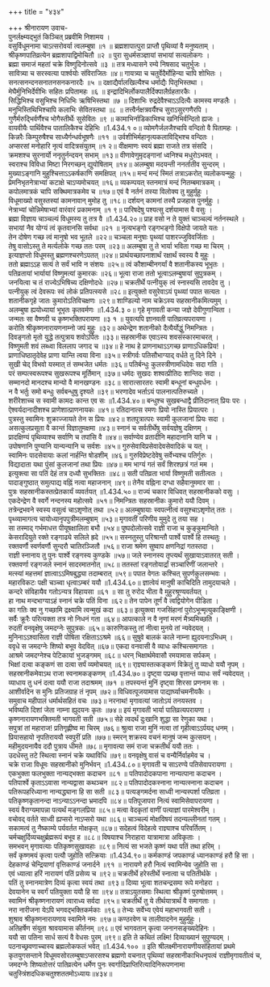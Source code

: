 +++
title = "४३४"

+++
श्रीनारायण उवाच-  
पुनर्लक्ष्म्यद्भुतं किञ्चित् प्रब्रवीमि निशामय ।  
वसुर्विधूमनामा चाऽत्सरोवर्या त्वलम्बुषा ॥१ ॥
ब्रह्मशापात्पुरा प्राप्तौ पृथिव्यां वै मनुष्यताम् ।  
श्रीकृष्णपातिव्रत्येन ब्रह्मशापाद्विमोचितौ ॥२ ॥
पुरा सुधर्मसञ्ज्ञायां सभायां सत्यलोकगः ।  
ब्रह्मा समाजं महतां चक्रे विष्णुदिनोत्सवे ॥३ ॥
तत्र मध्यासने रम्ये निषसाद चतुर्भुजः ।  
सावित्र्या च सरस्वत्या पार्श्वयोः संविराजितः ॥४॥
गायत्र्या च चतुर्वेदैर्मोहिन्या चापि शोभितः ।  
सनत्सनन्दनसनातनसनकनारदैः ॥५ ॥
दक्षाद्यैर्वालखिल्यैश्च धर्माद्यैः पितृभिस्तथा ।  
मेघैर्मुनिभिर्देवीभिः सहितः प्रपितामहः ॥६ ॥
इन्द्रादिभिर्लोकपालैर्दिक्पालैर्ग्रहतारकैः ।  
सिद्धिभिश्च वसुभिश्च निधिभिः ऋषिभिस्तथा ॥७ ॥
दिशाभिः रुद्रदेवैश्चाऽऽदित्यैः कामस्य मण्डलैः ।  
मनुभिस्तिथिभिश्चापि कलाभिः सेवितस्तथा ॥८ ॥
तत्त्वैर्नक्षत्रवर्यैश्च सुराऽसुरगणैरपि ।  
गुणैर्मरुद्भिर्वर्णैश्च भोगैस्तीर्थेः सुसेवितः ॥९ ॥
कामाभिर्नाडिकाभिश्च खनिभिर्वन्दितो ह्यजः ।  
वायवीयैः पार्थिवैश्च पातालिकैश्च देहिभिः ॥1.434.१ ०॥
व्योमगैर्जलजैश्चापि वन्दितो वै पितामहः ।  
किन्नरैः किम्पुरुषैश्च साध्यैर्गन्धर्वभूषणैः ॥११ ॥
उर्वशीभिर्महानृत्यकलाविद्भिश्च वन्दितः ।  
अप्सरसां मनोहारि नृत्यं वादित्रसंयुतम् ॥१ २॥
वीक्षमाणः स्वयं ब्रह्मा राजते तत्र संसदि ।  
क्रमशश्च सुरनार्यो ननृतुर्नन्दयन् सभाम् ॥१३॥
वीणावेणुमृदङ्गानां ध्वनिश्च मधुरोऽभवत् ।  
स्वराश्च विविधा मिष्टा निरगच्छन् द्युयोषिताम् ॥१४॥
अलम्बुषा मदयन्ती ननर्तातीव सुन्दरम् ।  
मुख्याऽङ्गानि मुहुश्चित्ताऽऽकर्षकाणि समक्षिपत् ॥१५॥
मन्दं मन्दं स्मितं तत्राऽकरोत् व्यलोकयन्मुहुः ।  
प्रेमनिभृतनेत्राभ्यां कटाक्षे चाऽप्यमोचयत् ॥१६॥
व्यकम्पयत् स्तनमात्रं मन्दं नितम्बमात्रकम् ।  
कपोलमात्रकं चापि सक्थिमात्रकमेव च ॥१७॥
एवं वै नर्तनं तस्या विलोक्य तु मुहुर्मुहुः ।  
विधूमाख्यो वसुस्तस्यां कामनावान् मुमोह तु ॥१८॥
दर्शयन् कामनां तस्यै प्रजहास पुनर्मुहुः ।  
नेत्राभ्यां चोन्निमेषाभ्यां वारंवारं प्रकामनाम् ॥१ ९॥
पारिषदेषु पश्यत्सु दर्शयामास वै वसुः ।  
ब्रह्मा विज्ञाय चाञ्चल्यं विधूमस्य तु तत्र वै ॥1.434.२०॥
प्राह वसो न ते युक्तं चाञ्चल्यं नर्तनस्थले ।  
सभायां नैव योग्यं त्वं कृतवानसि सर्वथा ॥२१ ॥
नृत्यभङ्गो रङ्गभङ्गो विक्षेपो जायते यतः ।  
तेन दोषेण गच्छ त्वं मानुषो भव भूतले ॥२२॥
चञ्चला मनुषाः पृथ्व्यां पाशरज्जुविवर्जिताः ।  
तेषु वासोऽस्तु ते मर्त्यलोके गच्छ ततः परम् ॥२३॥
अलम्बुषा तु ते भार्या भविता गच्छ मा चिरम् ।  
इत्याज्ञप्तो विधूमस्तु ब्रह्मणश्चरणेऽपतत् ॥२४॥
प्रार्थयच्छापनाशार्थं रक्षार्थं स्वस्य वै मुहुः ।  
ततो ब्रह्माऽऽह सत्यं ते सर्वं भावि न संशयः ॥२५॥
त्वं कौशाम्बीनगर्यां वै शतानीकस्य भूभृतः ।  
पतिव्रतायां भार्यायां विष्णुमत्यां कुमारकः ॥२६॥
भूत्वा राजा ततो भूत्वाऽलम्बुषायां सुपुत्रकम् ।  
जनयित्वा च तं राज्येऽभिषिच्य दक्षिणोदधेः ॥२७॥
चक्रतीर्थे पत्नीयुक् त्वं स्नास्यसि तावदेव तु ।  
पत्नीयुक् त्वं देवरूपः स्वं लोकं प्रतिपत्स्यसे ॥२८॥
इत्युक्तो वसुरेवाऽयं पृथ्व्यां पपात सत्यतः ।  
शतानीकगृहे जातः कुमारोऽतिविचक्षणः ॥२९॥
शाण्डिल्यो नाम चक्रेऽस्य सहस्रानीकमित्यमुम् ।  
अलम्बुषा ह्ययोध्यायां भूभृतः कृतवर्मणः ॥1.434.३ ०॥
गृहे मृगावती कन्या जज्ञे देवीगुणान्विता ।  
जन्मतः सा वैष्णवी च कृष्णभक्तिपरायणा ॥३ १ ॥
युवत्यपि ज्ञानवती पातिव्रत्यपरायणा ।  
करोति श्रीकृष्णनारायणनाम्नो जपं मुहुः ॥३२॥
अथेन्द्रेण शतानीको दैत्यैर्योद्धुं निमन्त्रितः ।  
दिवङ्गतो मृतो युद्धे तत्पुत्राय शवोऽर्पितः ॥३३॥
सहस्रानीक एवाऽस्य शवसंस्कारमाचरत् ।  
विष्णुमती शवं लब्ध्वा विललाप जगाद च ॥३४॥
हे नाथ हे प्राणनाथाऽऽगच्छ प्राणाऽधिकप्रिय! ।  
प्राणाधिष्ठातृदेवेह प्राणा यान्ति त्वया विना ॥३५॥
स्त्रीगर्वः पतिसौभाग्याद् वर्धते तु दिने दिने ।  
सुखी चेद् विभवो यस्मात् तं सम्भजेत धर्मतः ॥३६॥
पतिर्बन्धुः कुलस्त्रीणामधिदेवः सदा गति ।  
परं सम्पत्स्वरूपश्च सुखरूपश्च मूर्तिमान् ॥३७॥
धर्मदः सुखदः शश्वत्प्रीतिदः शान्तिदः सदा ।  
सम्मानदो मानदश्च मान्यो वै मानखण्डनः ॥३८॥
सारात्सारतरः स्वामी बन्धूनां बन्धुवर्धनः ।  
न वै भर्तुः समो बन्धुः सर्वबन्धुषु दृश्यते ॥३९॥
भरणादेव भर्ताऽयं पालनात्पतिरुच्यते ।  
शरीरेशाच्च स स्वामी कामदः कान्त एव सः ॥1.434.४०॥
बन्धुश्च सुखबन्धाद्वै प्रीतिदानात् प्रियः परः ।  
ऐश्वर्यदानादीशश्च प्राणेशात्प्राणनायकः ॥४१॥
रतिदानात्स रमणः प्रियो नास्ति प्रियात्परः ।  
पुत्रस्तु स्वामिनः शुक्राज्जायते तेन स प्रियः ॥४२॥
शतपुत्रात्परः स्वामी कुलजानां प्रियः सदा ।  
असत्कुलप्रसूता वै कान्तं विज्ञातुमक्षमा ॥४३॥
स्नानं च सर्वतीर्थेषु सर्वयज्ञेषु दक्षिणम् ।  
प्रादक्षिण्यं पृथिव्याश्च सर्वाणि च तपांसि वै ॥४४॥
सर्वाण्येव व्रतादीनि महादानानि यानि च ।  
उपोषणानि पुण्यानि यान्यन्यानि च सर्वशः ॥४५॥
गुरुसेवाविप्रसेवादेवसेवादिकं च यत् ।  
स्वामिनः पादसेवायाः कलां नार्हन्ति षोडशीम् ॥४६॥
गुरुविप्रेष्टदेवेषु सर्वेभ्यश्च पतिर्गुरुः ।  
विद्यादाता यथा पुंसां कुलजानां तथा प्रियः ॥४७॥
मम भाग्यं गतं सर्वं शिरश्छत्रं गतं मम ।  
इत्युक्त्वा सा पतिं देहं तत्र दध्यौ सुभक्तितः ॥४८॥
सती पतिव्रता भार्या विष्णुमती सतीत्वतः ।  
पादाङ्गुष्ठात् समुत्पाद्य वह्निं नत्वा महाजनान् ॥४९॥
तेनैव वह्निना दग्धा सहैवानुममार सा ।  
पुत्रः सहस्रानीकस्तत्प्रेतकार्यं व्यवर्तयत् ॥1.434.५०॥
राज्यं चकार विधिवत् सहस्रानीकको वसुः ।  
एकदेन्द्रेण वै स्वर्गे नन्दनस्य महोत्सवे ॥५१॥
निमन्त्रितः सहस्रानीकः कुमारो ययौ दिवम् ।  
तत्रेन्द्रभवने स्वस्य वसुत्वं चाऽशृणोत् तथा ॥५२॥
अलम्बुषायाः स्वपत्नीत्वं वसुश्चाऽशृणोत् ततः ।  
पृथ्व्यामागत्य चायोध्यानृपपुत्रीमलम्बुषाम् ॥५३॥
मृगावतीं परिणीय मुमुदे तु तया सह ।  
सा तस्माद् गर्भमाधत्त पीयूषक्षालिता बभौ ॥५४॥
पुष्पदोलोत्सवे राज्ञी राजा च कुङ्कुमान्विते ।  
केसरादियुते रक्ते रङ्गाढ्ये सलिले ह्रदे ॥५५॥
सस्नतुस्तु परिश्रान्तौ पार्श्वे पार्श्वे हि तस्थतुः ।  
रक्तवर्णौ स्वर्णवर्णौ सुन्दरौ चातिरञ्जितौ ॥५६॥
राजा श्रमेण सुष्वाप क्षणनिद्रां गतस्तदा ।  
राज्ञी स्नानाय तु पुनः पार्श्वे रङ्गस्य कुण्डके ॥५७॥
जले स्नानस्य तृप्त्यर्थं सुखायाऽवातरत् सती ।  
रक्तवर्णा रङ्गजले स्नानं सादरमातनोत् ॥५८॥
ततस्तां रङ्गतोयार्द्रां सञ्चारिणीं जलान्तरे ।  
मत्स्यां महत्तमां ज्ञात्वाऽऽमिषबुद्ध्या तदाम्बरात् ॥५९॥
पपात वेगतः कश्चित् सुपर्णकुलसम्भवः ।  
महारविकटः पक्षी चञ्च्वा धृत्वाऽम्बरं ययौ ॥1.434.६०॥
ज्ञात्वेयं मानुषी काचिदिति तामुदयाचले ।  
कन्दरे संविहायैव गतोऽन्यत्र विहायसा ॥६१ ॥
सा तु रुरोद भीता वै मुहुरश्रूण्यवर्तयत् ।  
हा नाथ मन्दभाग्याऽहं स्नानं चक्रे पतिं विना ॥६२॥
तेन पापेन तूर्णं वै त्वद्वियोगेन पीडिता ।  
का गतिः क्व नु गच्छामि द्रक्ष्यामि त्वन्मुखं कदा ॥६३॥
इत्युक्त्वा गजसिंहानां पुरोऽभून्मृत्युकाङ्क्षिणी ।  
सर्वैः क्रूरैः परित्यक्ता तत्र नो निधनं गता ॥६४॥
आपत्काले न वै नृणां मरणं मैत्र्यमिच्छति ।  
रुदतीं वनवृक्षेषु जमदग्नेः सुपुत्रकः ॥६५॥
कारुणिकस्तु तां नीत्वा मुनये तां न्यवेदयत् ।  
मुनिनाऽऽश्वासिता राज्ञी पोषिता रक्षिताऽऽश्रमे ॥६६॥
सुषुवे बालकं काले नाम्ना ह्युदयनाऽभिधम् ।  
ववृधे स जमदग्नेः शिष्यो बभूव वेदवित् ॥६७॥
एकदा वनवासी वै व्याधः कश्चित्समागतः ।  
आश्रमे जमदग्नेश्च पेटिकायां भुजङ्गमम् ॥६८॥
धरन् भिक्षार्थमेवासौ रमयामास सर्पकम् ।  
भिक्षां दत्वा कङ्कणं सा दत्वा सर्पं व्यमोचयत् ॥६९॥
रा्ज्ञ्यास्तत्कङ्कणं विक्रेतुं तु व्याधो ययौ नृपम् ।  
सहस्रानीकमेवाऽथ राजा स्वनामकङ्कणम् ॥1.434.७०॥
दृष्ट्वा पप्रच्छ वृत्तान्तं व्याधः सर्वं न्यवेदयत् ।  
व्याधाय तु धनं दत्वा ययौ राजा तदाश्रमम् ॥७१ ॥
तपस्यन्तं मुनिं दृष्ट्वा शिरसा प्रणनाम सः ।  
आशीर्वादेन स मुनिः प्रतिजग्राह तं नृपम् ॥७२॥
विधिवत्पूजयामास पाद्यार्घ्याचमनीयकैः ।  
समुवाच महीपालं धर्मार्थसहितं वचः ॥७३॥
नरनाथ! मृगावत्यां जातोऽयं तनयस्तव ।  
भविष्यति दिशां जेता नाम्ना ह्युदयनः कृतः ॥७४॥
इयं मृगावती भार्या पातिव्रत्यपरायणा ।  
कृष्णनारायणभक्तिमती भागवती सती ॥७५॥
सेहे त्वदर्थं दुःखानि शुद्धा सा रेणुका यथा ।  
सपुत्रां तां महाराज! प्रतिगृह्णीष्व मा चिरम् ॥७६॥
श्रुत्वा राजा मुनिं नत्वा तां गृहीत्वाऽऽर्पयद् धनम् ।  
प्रियासहायो नृपतिराययौ स्वपुरीं प्रति ॥७७॥
स्मरन् शक्रस्य वचनं मानुषं जन्म कुत्सयन् ।  
महीमुदयनायैव ददौ पुत्राय धीमते ॥७८॥
मृगावत्या समं राजा चक्रतीर्थं ययौ ततः ।  
उदधेस्तु तटे स्थित्वा स्नानं चक्रे यथाविधि ॥७९॥
वनवृक्षेषु वासं च वन्यैर्निर्वाहमेव च ।  
चक्रे राजा विधूमः सहस्रानीको मुनिर्भवन् ॥1.434.८०॥
मृगावती च साऽरण्ये पतिसेवापरायणा ।  
एकभुक्ता फलभुक्ता नान्यद्भक्ता कदाचन ॥८१ ॥
पतिपादोदकपाना नान्यत्पाना कदाचन ।  
पतिपार्श्वे कृताऽऽवासा नान्यद्वासा कथञ्चन ॥८२॥
पतिपादोदकस्नाना नान्यत्स्नाना कदाचन ।  
पतिरूपहरिध्याना नान्यद्ध्याना हि सा सती ॥८३॥
पत्यङ्गमर्दना साध्वी नान्यस्पर्शा पतिव्रता ।  
पतिकृष्णकृतानन्दा नाऽन्याऽऽनन्दा भ्रमादपि ॥८४॥
पतिपूजापरा नित्यं स्वामिसेवापरायणा ।  
स्वयं वैराग्यमापन्ना पत्यर्थं मङ्गलप्रिया ॥८५॥
मत्वा वेदकृतां वाणीं पत्याज्ञां पारमेश्वरीम् ।  
वचोवद् वर्तते साध्वी ह्यप्सरो नाऽप्सरो यथा ॥८६॥
चाञ्चल्यं मोक्षविषयं तदन्यल्लीनतां गतम् ।  
सकामत्वं तु नैष्काम्ये पर्यवर्तत मोक्षकृत् ॥८७॥
सदेहत्वं विदेहत्वे राज्ञ्याश्च परिवर्तितम् ।  
चर्मचक्षुर्दिव्यचक्षुर्ब्रह्मरूपं बभूव ह ॥८८॥
विषयाश्च निराहारा यात्रामात्रा अविकृताः ।  
समभवन् मृगावत्याः पतिकृष्णसुखावहाः ॥८९॥
नित्यं सा भजते कृष्णं यथा पतिं तथा हरिम् ।  
सर्वं कृष्णमयं कृत्वा पत्यौ जुहोति सत्क्रियाः ॥1.434.९०॥
कर्मकाण्डं जपकाण्डं ध्यानकाण्डं हरौ हि सा ।  
देहकाण्डं चेन्द्रियाणां वृत्तिकाण्डं जनार्दने ॥९१ ॥
नारायणे हरौ नित्यं स्वामिन्येव जुहोति सा ।  
एवं ध्यात्वा हरिं नारायणं पतिं प्रसेव्य च ॥९२॥
चक्रतीर्थे हरेस्तीर्थे स्नात्वा च पतितीर्थके ।  
पतिं तु स्नानमात्रेण दिव्यं कृत्वा स्वयं तथा ॥९३॥
दिव्या भूत्वा शतचन्द्रसमा रूपे मनोहरा ।  
देवयानेन च स्वर्गं पतियुक्ता ययौ हि सा ॥९४॥
तत्राऽयुतसमाः स्थित्वा श्रीकृष्णं पुरुषोत्तमम् ।  
स्वामिनं श्रीकृष्णनारायणं त्वाराध्य सर्वदा ॥९५॥
चक्रतीर्थे तु ये तीर्थयात्रार्थं वै समागताः ।  
नरा नारीजना येऽपि भगवद्भक्तिकर्मकाः ॥९६॥
तेभ्यः सर्वेभ्य एवेयं महाभागवती सती ।  
शुश्राव श्रीकृष्णनारायणाय स्वामिने नमः ॥९७॥
कण्ठरवेण च तालीवादनेन मुहुर्मुहुः ।  
अतिहर्षेण संयुता श्रावयामास कीर्तनम् ॥९८॥
एवं भागवतान् कृत्वा जनानसङ्ख्यदेहिनः ।  
ययौ सा पतिना सार्ध सत्यं वै वेधसः पुरम् ॥९९॥
इति ते कथितं लक्ष्मि! दिव्याख्यानं सुपुण्यदम् ।  
पठनाच्छ्रवणाच्चास्य ब्रह्मलोकफलं भवेत् ॥1.434.१०० ॥
इति श्रीलक्ष्मीनारायणीयसंहितायां प्रथमे कृतयुगसन्ताने विधूमवसोरलम्बुषाऽप्सरसश्च ब्रह्मणो वचनात् पृथिव्यां सहस्रानीकाभिधनृपत्वं राज्ञीमृगावतीत्वं च, जमदग्नेः शिष्यतोत्तरं पातिव्रत्येन धर्मेण पुनः स्वर्गादिप्राप्तिरित्यादिनिरूपणनामा चतुस्त्रिंशदधिकचतुश्शततमोऽध्यायः॥४३४॥
    
